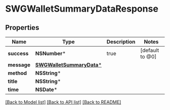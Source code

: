 # SWGWalletSummaryDataResponse

## Properties
Name | Type | Description | Notes
------------ | ------------- | ------------- | -------------
**success** | **NSNumber*** | true | [default to @0]
**message** | [**SWGWalletSummaryData***](SWGWalletSummaryData.md) |  | 
**method** | **NSString*** |  | 
**title** | **NSString*** |  | 
**time** | **NSDate*** |  | 

[[Back to Model list]](../README.md#documentation-for-models) [[Back to API list]](../README.md#documentation-for-api-endpoints) [[Back to README]](../README.md)


